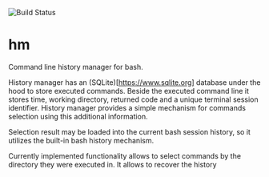 ![Build Status](https://travis-ci.com/dkolmakov/hm.svg?branch=master)

# hm
Command line history manager for bash. 

History manager has an (SQLite)[https://www.sqlite.org] database under the hood to store executed commands. 
Beside the executed command line it stores time, working directory, returned code and a unique terminal session identifier.
History manager provides a simple mechanism for commands selection using this additional information.

Selection result may be loaded into the current bash session history, so it utilizes the built-in bash history mechanism.

Currently implemented functionality allows to select commands by the directory they were executed in. It allows to recover the history

